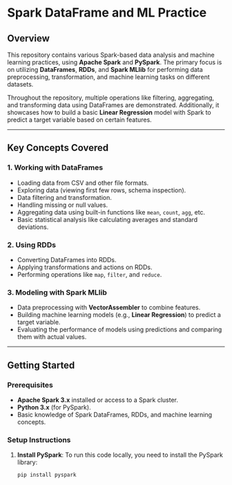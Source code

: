 # Spark DataFrame and ML Practice

## Overview

This repository contains various Spark-based data analysis and machine learning practices, using **Apache Spark** and **PySpark**. The primary focus is on utilizing **DataFrames**, **RDDs**, and **Spark MLlib** for performing data preprocessing, transformation, and machine learning tasks on different datasets.

Throughout the repository, multiple operations like filtering, aggregating, and transforming data using DataFrames are demonstrated. Additionally, it showcases how to build a basic **Linear Regression** model with Spark to predict a target variable based on certain features.

---

## Key Concepts Covered

### 1. **Working with DataFrames**
   - Loading data from CSV and other file formats.
   - Exploring data (viewing first few rows, schema inspection).
   - Data filtering and transformation.
   - Handling missing or null values.
   - Aggregating data using built-in functions like `mean`, `count`, `agg`, etc.
   - Basic statistical analysis like calculating averages and standard deviations.

### 2. **Using RDDs**
   - Converting DataFrames into RDDs.
   - Applying transformations and actions on RDDs.
   - Performing operations like `map`, `filter`, and `reduce`.

### 3. **Modeling with Spark MLlib**
   - Data preprocessing with **VectorAssembler** to combine features.
   - Building machine learning models (e.g., **Linear Regression**) to predict a target variable.
   - Evaluating the performance of models using predictions and comparing them with actual values.

---

## Getting Started

### Prerequisites

- **Apache Spark 3.x** installed or access to a Spark cluster.
- **Python 3.x** (for PySpark).
- Basic knowledge of Spark DataFrames, RDDs, and machine learning concepts.

### Setup Instructions

1. **Install PySpark**:
   To run this code locally, you need to install the PySpark library:

   ```bash
   pip install pyspark
